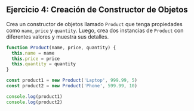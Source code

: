 ## Ejercicio 4: Creación de Constructor de Objetos

Crea un constructor de objetos llamado `Product` que tenga propiedades como `name`, `price` y `quantity`. Luego, crea dos instancias de `Product` con diferentes valores y muestra sus detalles.

```javascript
function Product(name, price, quantity) {
  this.name = name
  this.price = price
  this.quantity = quantity
}

const product1 = new Product('Laptop', 999.99, 5)
const product2 = new Product('Phone', 599.99, 10)

console.log(product1)
console.log(product2)
```

